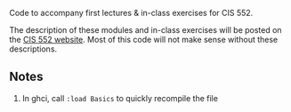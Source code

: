 Code to accompany first lectures & in-class exercises for CIS 552. 

The description of these modules and in-class exercises will be posted on the
[CIS 552
website](https://www.cis.upenn.edu/~cis552/current/schedule.html). Most of
this code will not make sense without these descriptions.


## Notes
1. In ghci, call `:load Basics` to quickly recompile the file
